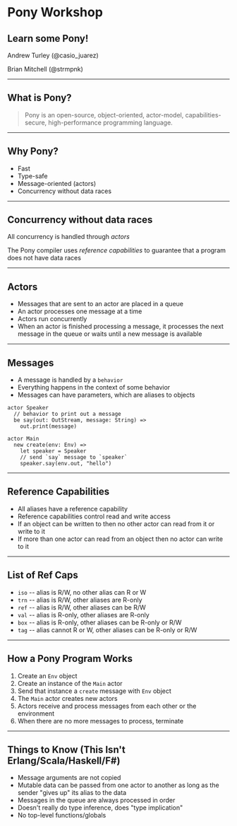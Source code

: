 # Pony Workshop

## Learn some Pony!

Andrew Turley (@casio_juarez)

Brian Mitchell (@strmpnk)

---

## What is Pony?

> Pony is an open-source, object-oriented, actor-model, capabilities-secure, high-performance programming language.

---

## Why Pony?

* Fast
* Type-safe
* Message-oriented (actors)
* Concurrency without data races

---

## Concurrency without data races

All concurrency is handled through *actors*

The Pony compiler uses *reference capabilities* to guarantee that a program does not have data races

---

## Actors

* Messages that are sent to an actor are placed in a queue
* An actor processes one message at a time
* Actors run concurrently
* When an actor is finished processing a message, it processes the next message in the queue or waits until a new message is available

---

## Messages

* A message is handled by a `behavior`
* Everything happens in the context of some behavior
* Messages can have parameters, which are aliases to objects

```
actor Speaker
  // behavior to print out a message
  be say(out: OutStream, message: String) =>
    out.print(message)

actor Main
  new create(env: Env) =>
    let speaker = Speaker
    // send `say` message to `speaker`
    speaker.say(env.out, "hello")
```

---

## Reference Capabilities

* All aliases have a reference capability
* Reference capabilities control read and write access
* If an object can be written to then no other actor can read from it or write to it
* If more than one actor can read from an object then no actor can write to it

---

## List of Ref Caps

* `iso` -- alias is R/W, no other alias can R or W
* `trn` -- alias is R/W, other aliases are R-only
* `ref` -- alias is R/W, other aliases can be R/W
* `val` -- alias is R-only, other aliases are R-only
* `box` -- alias is R-only, other aliases can be R-only or R/W
* `tag` -- alias cannot R or W, other aliases can be R-only or R/W

---

## How a Pony Program Works

1. Create an `Env` object
2. Create an instance of the `Main` actor
3. Send that instance a `create` message with `Env` object
4. The `Main` actor creates new actors
5. Actors receive and process messages from each other or the environment
6. When there are no more messages to process, terminate

---

## Things to Know (This Isn't Erlang/Scala/Haskell/F#)

* Message arguments are not copied
* Mutable data can be passed from one actor to another as long as the sender "gives up" its alias to the data
* Messages in the queue are always processed in order
* Doesn't really do type inference, does "type implication"
* No top-level functions/globals
